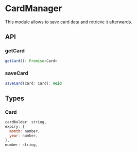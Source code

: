 # CardManager

This module allows to save card data and retrieve it afterwards.

## API

### getCard

 ```js
getCard(): Promise<Card>
```

### saveCard

 ```js
saveCard(card: Card): void
```

## Types

### Card

```js
cardholder: string,
expiry: {
  month: number,
  year: number,
},
number: string,
```